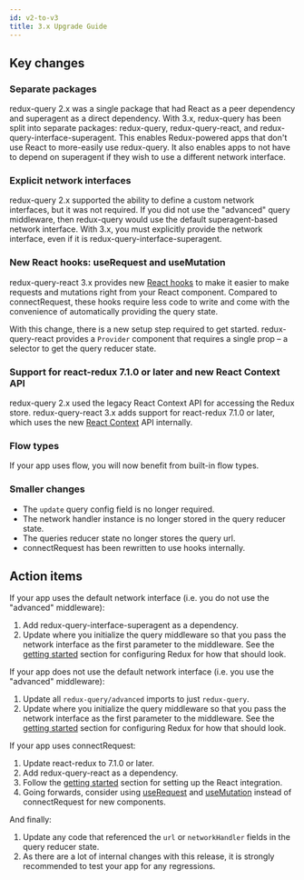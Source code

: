 ```yaml
---
id: v2-to-v3
title: 3.x Upgrade Guide
---
```


## Key changes

### Separate packages

redux-query 2.x was a single package that had React as a peer dependency and superagent as a direct dependency. With 3.x, redux-query has been split into separate packages: redux-query, redux-query-react, and redux-query-interface-superagent. This enables Redux-powered apps that don't use React to more-easily use redux-query. It also enables apps to not have to depend on superagent if they wish to use a different network interface.

### Explicit network interfaces

redux-query 2.x supported the ability to define a custom network interfaces, but it was not required. If you did not use the "advanced" query middleware, then redux-query would use the default superagent-based network interface. With 3.x, you must explicitly provide the network interface, even if it is redux-query-interface-superagent.

### New React hooks: useRequest and useMutation

redux-query-react 3.x provides new [React hooks](https://reactjs.org/docs/hooks-intro.html) to make it easier to make requests and mutations right from your React component. Compared to connectRequest, these hooks require less code to write and come with the convenience of automatically providing the query state.

With this change, there is a new setup step required to get started. redux-query-react provides a `Provider` component that requires a single prop – a selector to get the query reducer state.

### Support for react-redux 7.1.0 or later and new React Context API

redux-query 2.x used the legacy React Context API for accessing the Redux store. redux-query-react 3.x adds support for react-redux 7.1.0 or later, which uses the new [React Context](https://reactjs.org/docs/context.html) API internally.

### Flow types

If your app uses flow, you will now benefit from built-in flow types.

### Smaller changes

- The `update` query config field is no longer required.
- The network handler instance is no longer stored in the query reducer state.
- The queries reducer state no longer stores the query url.
- connectRequest has been rewritten to use hooks internally.

## Action items

If your app uses the default network interface (i.e. you do not use the "advanced" middleware):

1. Add redux-query-interface-superagent as a dependency.
2. Update where you initialize the query middleware so that you pass the network interface as the first parameter to the middleware. See the [getting started](../getting-started#configure-redux) section for configuring Redux for how that should look.

If your app does not use the default network interface (i.e. you use the "advanced" middleware):

1. Update all `redux-query/advanced` imports to just `redux-query`.
2. Update where you initialize the query middleware so that you pass the network interface as the first parameter to the middleware. See the [getting started](../getting-started#configure-redux) section for configuring Redux for how that should look.

If your app uses connectRequest:

1. Update react-redux to 7.1.0 or later.
2. Add redux-query-react as a dependency.
3. Follow the [getting started](getting-started#setup-react-integration) section for setting up the React integration.
4. Going forwards, consider using [useRequest](../use-request) and [useMutation]('../use-mutation) instead of connectRequest for new components.

And finally:

1. Update any code that referenced the `url` or `networkHandler` fields in the query reducer state.
2. As there are a lot of internal changes with this release, it is strongly recommended to test your app for any regressions.
